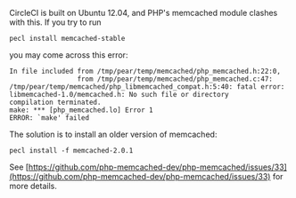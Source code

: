 <!--

title: Adding memcached with pecl on CircleCI
last_updated: May 23, 2013

-->

CircleCI is built on Ubuntu 12.04, and PHP's memcached module clashes with this. If you try to run

```
pecl install memcached-stable
```

you may come across this error:

```
In file included from /tmp/pear/temp/memcached/php_memcached.h:22:0,
                 from /tmp/pear/temp/memcached/php_memcached.c:47:
/tmp/pear/temp/memcached/php_libmemcached_compat.h:5:40: fatal error: libmemcached-1.0/memcached.h: No such file or directory
compilation terminated.
make: *** [php_memcached.lo] Error 1
ERROR: `make' failed
```

The solution is to install an older version of memcached:

```
pecl install -f memcached-2.0.1
```

See
[https://github.com/php-memcached-dev/php-memcached/issues/33](https://github.com/php-memcached-dev/php-memcached/issues/33)
for more details.